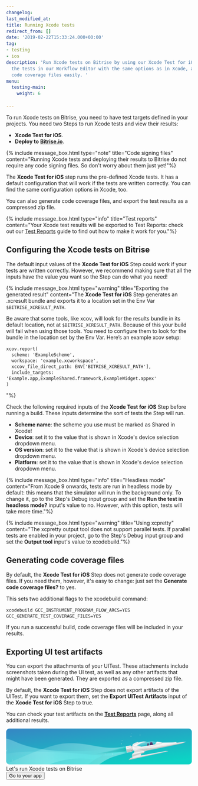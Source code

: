 ```yaml
---
changelog: 
last_modified_at: 
title: Running Xcode tests
redirect_from: []
date: '2019-02-22T15:33:24.000+00:00'
tag:
- testing
- ios
description: 'Run Xcode tests on Bitrise by using our Xcode Test for iOS Step. Configure
  the tests in our Workflow Editor with the same options as in Xcode, and generate
  code coverage files easily. '
menu:
  testing-main:
    weight: 6

---
```

To run Xcode tests on Bitrise, you need to have test targets defined in your projects. You need two Steps to run Xcode tests and view their results:

* **Xcode Test for iOS**.
* **Deploy to** [**Bitrise.io**](http://Bitrise.io).

{% include message_box.html type="note" title="Code signing files" content="Running Xcode tests and deploying their results to Bitrise do not require any code signing files. So don't worry about them just yet!"%}

The **Xcode Test for iOS** step runs the pre-defined Xcode tests. It has a default configuration that will work if the tests are written correctly. You can find the same configuration options in Xcode, too.

You can also generate code coverage files, and export the test results as a compressed zip file.

{% include message_box.html type="info" title="Test reports" content="Your Xcode test results will be exported to Test Reports: check out our [Test Reports](/testing/test-reports/) guide to find out how to make it work for you."%}

## Configuring the Xcode tests on Bitrise

The default input values of the **Xcode Test for iOS** Step could work if your tests are written correctly. However, we recommend making sure that all the inputs have the value you want so the Step can do what you need!

{% include message_box.html type="warning" title="Exporting the generated result" content="The **Xcode Test for iOS** Step generates an .xcresult bundle and exports it to a location set in the Env Var `$BITRISE_XCRESULT_PATH`.

Be aware that some tools, like xcov, will look for the results bundle in its default location, not at  `$BITRISE_XCRESULT_PATH`. Because of this your build will fail when using those tools. You need to configure them to look for the bundle in the location set by the Env Var. Here’s an example xcov setup:

    xcov.report(
      scheme: 'ExampleScheme',
      workspace: 'example.xcworkspace',
      xccov_file_direct_path: ENV['BITRISE_XCRESULT_PATH'],
      include_targets: 'Example.app,ExampleShared.framework,ExampleWidget.appex'
    )

"%}

Check the following required inputs of the **Xcode Test for iOS** Step before running a build. These inputs determine the sort of tests the Step will run.

* **Scheme name**: the scheme you use must be marked as Shared in Xcode!
* **Device**: set it to the value that is shown in Xcode's device selection dropdown menu.
* **OS version**: set it to the value that is shown in Xcode's device selection dropdown menu.
* **Platform**: set it to the value that is shown in Xcode's device selection dropdown menu.

{% include message_box.html type="info" title="Headless mode" content="From Xcode 9 onwards, tests are run in headless mode by default: this means that the simulator will run in the background only. To change it, go to the Step's Debug input group and set the **Run the test in headless mode?** input's value to no. However, with this option, tests will take more time."%}

{% include message_box.html type="warning" title="Using xcpretty" content="The xcpretty output tool does not support parallel tests. If parallel tests are enabled in your project, go to the Step's Debug input group and set the **Output tool** input's value to xcodebuild."%}

## Generating code coverage files

By default, the **Xcode Test for iOS** Step does not generate code coverage files. If you need them, however, it's easy to change: just set the **Generate code coverage files?** to yes.

This sets two additional flags to the xcodebuild command:

    xcodebuild GCC_INSTRUMENT_PROGRAM_FLOW_ARCS=YES GCC_GENERATE_TEST_COVERAGE_FILES=YES

If you run a successful build, code coverage files will be included in your results.

## Exporting UI test artifacts

You can export the attachments of your UITest. These attachments include screenshots taken during the UI test, as well as any other artifacts that might have been generated. They are exported as a compressed zip file.

By default, the **Xcode Test for iOS** Step does not export artifacts of the UITest. If you want to export them, set the **Export UITest Artifacts** input of the **Xcode Test for iOS** Step to true.

You can check your test artifacts on the [**Test Reports**](/testing/test-reports/) page, along all additional results.

<div class="banner"><img src="/assets/images/banner-bg-888x170.png" style="border: none;"> <div class="deploy-text">Let's run Xcode tests on Bitrise</div> <a target="_blank" href="https://app.bitrise.io/dashboard/builds"><button class="button">Go to your app</button></a></div>